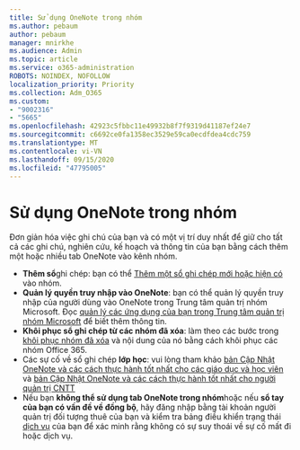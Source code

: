 ```yaml
---
title: Sử dụng OneNote trong nhóm
ms.author: pebaum
author: pebaum
manager: mnirkhe
ms.audience: Admin
ms.topic: article
ms.service: o365-administration
ROBOTS: NOINDEX, NOFOLLOW
localization_priority: Priority
ms.collection: Adm_O365
ms.custom:
- "9002316"
- "5665"
ms.openlocfilehash: 42923c5fbbc11e49932b8f7f9319d41187ef24e7
ms.sourcegitcommit: c6692ce0fa1358ec3529e59ca0ecdfdea4cdc759
ms.translationtype: MT
ms.contentlocale: vi-VN
ms.lasthandoff: 09/15/2020
ms.locfileid: "47795005"
---
```

# <a name="using-onenote-in-teams"></a>Sử dụng OneNote trong nhóm

Đơn giản hóa việc ghi chú của bạn và có một vị trí duy nhất để giữ cho tất cả các ghi chú, nghiên cứu, kế hoạch và thông tin của bạn bằng cách thêm một hoặc nhiều tab OneNote vào kênh nhóm.

- **Thêm sổ**ghi chép: bạn có thể [Thêm một sổ ghi chép mới hoặc hiện có](https://support.microsoft.com/office/add-a-onenote-notebook-to-teams-0ec78cc3-ba3b-4279-a88e-aa40af9865c2) vào nhóm.
- **Quản lý quyền truy nhập vào OneNote**: bạn có thể quản lý quyền truy nhập của người dùng vào OneNote trong Trung tâm quản trị nhóm Microsoft. Đọc [quản lý các ứng dụng của bạn trong Trung tâm quản trị nhóm Microsoft](https://docs.microsoft.com/MicrosoftTeams/manage-apps) để biết thêm thông tin.
- **Khôi phục sổ ghi chép từ các nhóm đã xóa**: làm theo các bước trong [khôi phục nhóm đã xóa](https://docs.microsoft.com/microsoftteams/archive-or-delete-a-team#restore-a-deleted-team) và nội dung của nó bằng cách khôi phục các nhóm Office 365.
- Các sự cố về sổ ghi chép **lớp học**: vui lòng tham khảo [bản Cập Nhật OneNote và các cách thực hành tốt nhất cho các giáo dục và học viên](https://support.office.com/article/onenote-update-and-best-practices-for-educators-and-students-dde775f0-8b06-4263-8b54-1e9ddc3dd146) và [bản Cập Nhật OneNote và các cách thực hành tốt nhất cho người quản trị CNTT](https://support.office.com/article/onenote-update-and-best-practices-for-it-admins-in-education-9d78f2b2-5e25-4288-b597-b4ba463c7b46)
- Nếu bạn **không thể sử dụng tab OneNote trong nhóm**hoặc nếu **sổ tay của bạn có vấn đề về đồng bộ**, hãy đăng nhập bằng tài khoản người quản trị đối tượng thuê của bạn và kiểm tra bảng điều khiển trạng thái [dịch vụ](https://docs.microsoft.com/office365/enterprise/view-service-health) của bạn để xác minh rằng không có sự suy thoái về sự cố mất đi hoặc dịch vụ.
